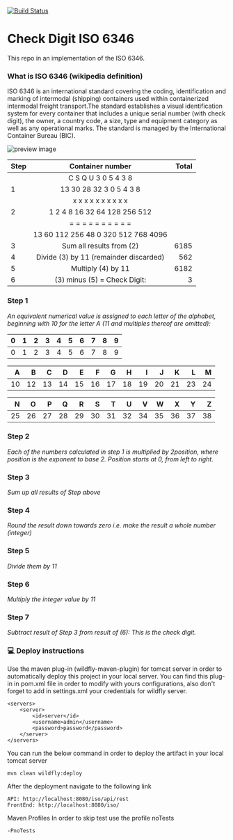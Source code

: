 [![Build Status](https://travis-ci.com/mixaverros88/check-digit-iso-6346.svg?branch=master)](https://travis-ci.com/mixaverros88/check-digit-iso-6346)
# Check Digit ISO 6346

This repo in an implementation of the ISO 6346.

### What is ISO 6346 (wikipedia definition)
ISO 6346 is an international standard covering the coding, identification and marking of intermodal (shipping) containers used within containerized intermodal freight transport.The standard establishes a visual identification system for every container that includes a unique serial number (with check digit), the owner, a country code, a size, type and equipment category as well as any operational marks. The standard is managed by the International Container Bureau (BIC).

![preview image](https://raw.githubusercontent.com/mixaverros88/check-digit-iso-6346/master/icons/450px-Containernumber.jpg)



|Step| Container number                           | Total  |
|----|:------------------------------------------:|  -----:|
|    | C	S	Q	U	3	0	5	4	3	8     |        |
|1   | 13	30	28	32	3	0	5	4	3	8     |        |
|    | x	x	x	x	x	x	x	x	x	x     |        |
|2   | 1	2	4	8	16	32	64	128	256	512   |        |
|    | =	=	=	=	=	=	=	=	=	=     |        |
|    | 13	60	112	256	48	0	320	512	768	4096  |        |
|3   | Sum all results from (2)                   | 6185   |
|4   | Divide (3) by 11 (remainder discarded)     | 562    |
|5   | Multiply (4) by 11                         | 6182   |
|6   | (3) minus (5) = Check Digit:               | 3      |

### Step 1
*An equivalent numerical value is assigned to each letter of the alphabet, beginning with 10 for the letter A (11 and multiples thereof are omitted):*

|0|1|2|3|4|5|6|7|8|9|
|----:|:---:|---:|---:|---:|---:|---:|---:|---:|---:|
|0|1|2|3|4|5|6|7|8|9|

|A|B|C|D|E|F|G|H|I|J|K|L|M|
|---:|---:|---:|---:|---:|---:|---:|---:|---:|---:|---:|---:|---:|
|10|12|13|14|15|16|17|18|19|20|21|23|24|

|N|O|P|Q|R|S|T|U|V|W|X|Y|Z|
|---:|---:|---:|---:|---:|---:|---:|---:|---:|---:|---:|---:|---:|
|25|26|27|28|29|30|31|32|34|35|36|37|38

### Step 2
*Each of the numbers calculated in step 1 is multiplied by 2position, where position is the exponent to base 2. Position starts at 0, from left to right.*

### Step 3
*Sum up all results of Step above*

### Step 4
*Round the result down towards zero i.e. make the result a whole number (integer)*

### Step 5
*Divide them by 11*

### Step 6
*Multiply the integer value by 11*

### Step 7
*Subtract result of Step 3 from result of (6): This is the check digit.*


### :computer: Deploy instructions ###
Use the maven plug-in (wildfly-maven-plugin) for tomcat server in order to automatically deploy this project in your local server. You can find this plug-in in pom.xml file in order to modify with yours configurations, also don't forget to add in settings.xml your credentials for wildfly server.
```
<servers>
    <server>
        <id>server</id>
        <username>admin</username>
        <password>password</password>
    </server>
</servers>
```
You can run the below command in order to deploy the artifact in your local tomcat server
```
mvn clean wildfly:deploy
```

After the deployment navigate to the following link
```
API: http://localhost:8080/iso/api/rest
FrontEnd: http://localhost:8080/iso/
```

Maven Profiles
In order to skip test use the profile noTests
```
-PnoTests
```
